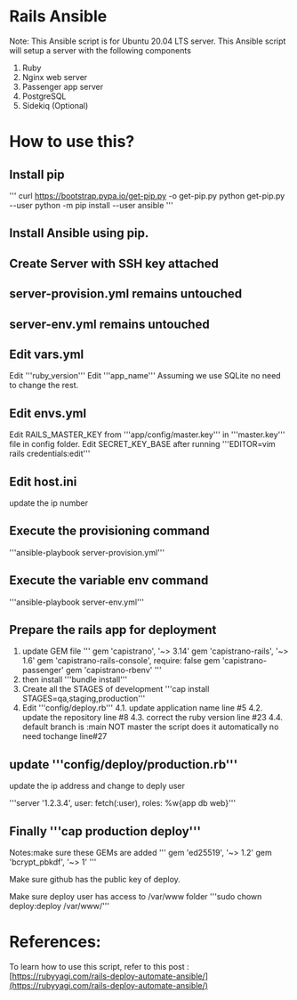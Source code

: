 # Rails Ansible

Note: This Ansible script is for Ubuntu 20.04 LTS server.
This Ansible script will setup a server with the following components

1. Ruby
2. Nginx web server
3. Passenger app server
4. PostgreSQL
5. Sidekiq (Optional)


# How to use this?

## Install pip
'''
curl https://bootstrap.pypa.io/get-pip.py -o get-pip.py
python get-pip.py --user
python -m pip install --user ansible
'''
## Install Ansible using pip.
## Create Server with SSH key attached
## server-provision.yml remains untouched
## server-env.yml  remains untouched
## Edit vars.yml
Edit '''ruby_version'''
Edit '''app_name'''
Assuming we use SQLite no need to change the rest.
## Edit envs.yml
Edit RAILS_MASTER_KEY from '''app/config/master.key'''
in '''master.key''' file in config folder.
Edit SECRET_KEY_BASE after running '''EDITOR=vim rails credentials:edit'''
## Edit host.ini
update the ip number
## Execute the provisioning command
'''ansible-playbook server-provision.yml'''
## Execute the variable env command
'''ansible-playbook server-env.yml'''
## Prepare the rails app for deployment
1. update GEM file
'''
gem 'capistrano', '~> 3.14'
gem 'capistrano-rails', '~> 1.6'
gem 'capistrano-rails-console', require: false
gem 'capistrano-passenger'
gem 'capistrano-rbenv'
'''
2. then install
'''bundle install'''
3. Create all the STAGES of development
'''cap install STAGES=qa,staging,production'''
4. Edit '''config/deploy.rb'''
4.1. update application name line #5
4.2. update the repository line #8
4.3. correct the ruby version line #23
4.4. default branch is :main NOT master the script does it automatically no need tochange line#27
## update '''config/deploy/production.rb'''
update the ip address and change to deply user

'''server '1.2.3.4', user: fetch(:user), roles: %w{app db web}'''

## Finally '''cap production deploy'''

Notes:make sure these GEMs are added
'''
gem 'ed25519', '~> 1.2'
gem 'bcrypt_pbkdf', '~> 1'
'''

Make sure github has the public key of deploy.

Make sure deploy user has access to /var/www folder
'''sudo chown deploy:deploy /var/www/'''









# References:
To learn how to use this script, refer to this post : [https://rubyyagi.com/rails-deploy-automate-ansible/](https://rubyyagi.com/rails-deploy-automate-ansible/)